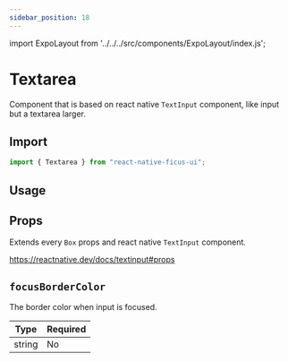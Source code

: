 ```yaml
---
sidebar_position: 18
---
```


import ExpoLayout from '../../../src/components/ExpoLayout/index.js';

# Textarea

Component that is based on react native `TextInput` component, like input but a textarea larger.

## Import

```js
import { Textarea } from "react-native-ficus-ui";
```

## Usage

<ExpoLayout id="input" />

## Props

Extends every `Box` props and react native `TextInput` component.

https://reactnative.dev/docs/textinput#props

`focusBorderColor`
---
The border color when input is focused.

|Type|Required|
|---|---|
|string|No|